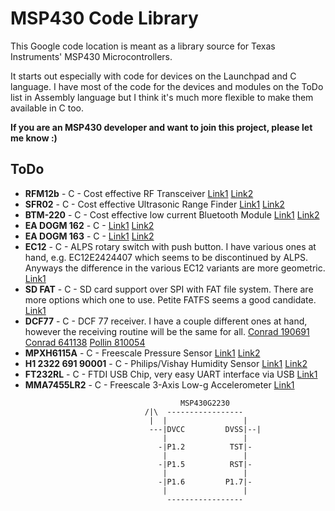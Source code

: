 # MSP430 Code Library #

This Google code location is meant as a library source for Texas Instruments' MSP430 Microcontrollers.

It starts out especially with code for devices on the Launchpad and C language.
I have most of the code for the devices and modules on the ToDo list in Assembly language but I think it's much more flexible to make them available in C too.

**If you are an MSP430 developer and want to join this project, please let me know :)**

## ToDo ##
  * **RFM12b** - C - Cost effective RF Transceiver [Link1](http://www.hoperf.com/upload/rf/RFM12B.pdf) [Link2](http://www.hoperf.com/upload/rf/RF12_code.pdf)
  * **SFR02** - C - Cost effective Ultrasonic Range Finder [Link1](http://www.robotshop.com/PDF/devantech-SRF02-specifications.pdf) [Link2](http://www.robot-electronics.co.uk/htm/srf02tech.htm)
  * **BTM-220** - C - Cost effective low current Bluetooth Module [Link1](http://www.rayson.com/btm220.html) [Link2](http://code.google.com/p/lib430/source/browse/docs/BTM220_DataSheet.pdf)
  * **EA DOGM 162** - C - [Link1](http://www.lcd-module.de/pdf/doma/dog-m.pdf) [Link2](http://www.lcd-module.de/deu/disk/startdog_v20.zip)
  * **EA DOGM 163** - C - [Link1](http://www.lcd-module.de/pdf/doma/dog-m.pdf) [Link2](http://www.lcd-module.de/deu/disk/startdog_v20.zip)
  * **EC12** - C - ALPS rotary switch with push button. I have various ones at hand, e.g. EC12E2424407 which seems to be discontinued by ALPS. Anyways the difference in the various EC12 variants are more geometric. [Link1](http://www.alps.com/WebObjects/catalog.woa/E/HTML/Encoder/Incremental/EC12E/EC12E_list.html)
  * **SD FAT** - C - SD card support over SPI with FAT file system. There are more options which one to use. Petite FATFS seems a good candidate. [Link1](http://elm-chan.org/fsw/ff/00index_p.html)
  * **DCF77** - C - DCF 77 receiver. I have a couple different ones at hand, however the receiving routine will be the same for all. [Conrad 190691](http://www2.produktinfo.conrad.com/datenblaetter/175000-199999/190691-da-01-en-DCF77_Empfaengermodul.pdf) [Conrad 641138](http://www2.produktinfo.conrad.com/datenblaetter/625000-649999/641138-an-01-en-Anschlussplan_DCF_Empfaengerplatine.pdf) [Pollin 810054](http://www.pollin.de/shop/downloads/D810054D.PDF)
  * **MPXH6115A** - C - Freescale Pressure Sensor [Link1](http://cache.freescale.com/files/sensors/doc/data_sheet/MPXA6115A.pdf) [Link2](http://cache.freescale.com/files/sensors/doc/data_sheet/MPXAZ6115A.pdf)
  * **H1 2322 691 90001** - C - Philips/Vishay Humidity Sensor [Link1](http://www.vishay.com/docs/29001/23226919.pdf) [Link2](http://www.reichelt.de/index.html?;ACTION=7;LA=3;OPEN=0;INDEX=0;FILENAME=B400%252FFEUCHTESENSOR%2523PHI.pdf;SID=25Ty60yn8AAAIAAB3atUIafb42fc59874e4a6e6a8f7265f72fd42)
  * **FT232RL** - C - FTDI USB Chip, very easy UART interface via USB [Link1](http://www.ftdichip.com/Support/Documents/DataSheets/ICs/DS_FT232R.pdf)
  * **MMA7455LR2** - C - Freescale 3-Axis Low-g Accelerometer  [Link1](http://www.freescale.com/files/sensors/doc/data_sheet/MMA7455L.pdf)

```
                                      MSP430G2230
                              /|\  -----------------
                               |  |                 |
                               ---|DVCC         DVSS|--|
                                  |                 |
                                 -|P1.2          TST|-
                                  |                 |
                                 -|P1.5          RST|-
                                  |                 |
                                 -|P1.6         P1.7|-
                                  |                 |
                                   -----------------
```


